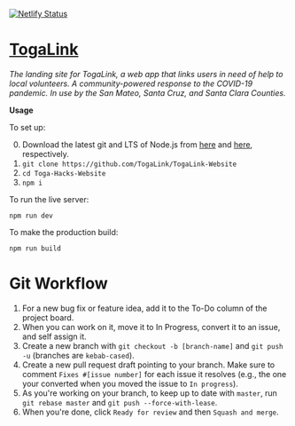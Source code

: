 [![Netlify Status](https://api.netlify.com/api/v1/badges/fc7c6907-428b-44df-ac1b-ee949ed708b2/deploy-status)](https://app.netlify.com/sites/covid19saratoga/deploys)

# [TogaLink](https://togalink.org/)

*The landing site for TogaLink, a web app that links users in need of help to local volunteers. A community-powered response to the COVID-19 pandemic. In use by the San Mateo, Santa Cruz, and Santa Clara Counties.*

**Usage**

To set up:

0. Download the latest git and LTS of Node.js from [here](https://git-scm.com/downloads) and [here](https://nodejs.org/en/download/), respectively.
1. `git clone https://github.com/TogaLink/TogaLink-Website`
2. `cd Toga-Hacks-Website`
3. `npm i`

To run the live server:

    npm run dev

To make the production build:

    npm run build

# Git Workflow

1. For a new bug fix or feature idea, add it to the To-Do column of the project board.
2. When you can work on it, move it to In Progress, convert it to an issue, and self assign it.
3. Create a new branch with `git checkout -b [branch-name]` and `git push -u` (branches are `kebab-cased`).
4. Create a new pull request draft pointing to your branch. Make sure to comment `Fixes #[issue number]` for each issue it resolves (e.g., the one your converted when you moved the issue to `In progress`).
5. As you're working on your branch, to keep up to date with `master`, run `git rebase master` and `git push --force-with-lease`.
6. When you're done, click `Ready for review` and then `Squash and merge`.
